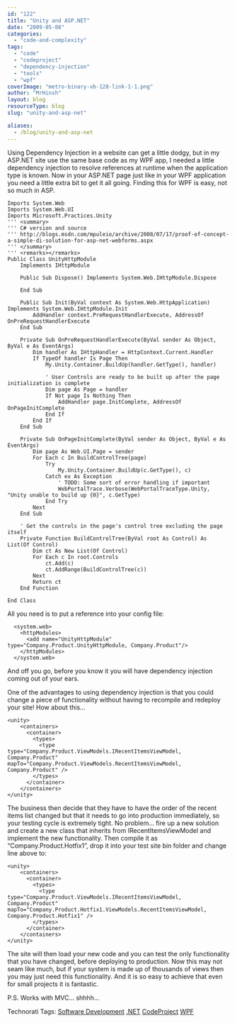 ```yaml
---
id: "122"
title: "Unity and ASP.NET"
date: "2009-05-08"
categories:
  - "code-and-complexity"
tags:
  - "code"
  - "codeproject"
  - "dependency-injection"
  - "tools"
  - "wpf"
coverImage: "metro-binary-vb-128-link-1-1.png"
author: "MrHinsh"
layout: blog
resourceType: blog
slug: "unity-and-asp-net"

aliases:
  - /blog/unity-and-asp-net
---
```


Using Dependency Injection in a website can get a little dodgy, but in my ASP.NET site use the same base code as my WPF app, I needed a little dependency injection to resolve references at runtime when the application type is known. Now in your ASP.NET page just like in your WPF application you need a little extra bit to get it all going. Finding this for WPF is easy, not so much in ASP.

```
Imports System.Web
Imports System.Web.UI
Imports Microsoft.Practices.Unity
''' <summary>
''' C# version and source
''' http://blogs.msdn.com/mpuleio/archive/2008/07/17/proof-of-concept-a-simple-di-solution-for-asp-net-webforms.aspx
''' </summary>
''' <remarks></remarks>
Public Class UnityHttpModule
    Implements IHttpModule

    Public Sub Dispose() Implements System.Web.IHttpModule.Dispose

    End Sub

    Public Sub Init(ByVal context As System.Web.HttpApplication) Implements System.Web.IHttpModule.Init
        AddHandler context.PreRequestHandlerExecute, AddressOf OnPreRequestHandlerExecute
    End Sub

    Private Sub OnPreRequestHandlerExecute(ByVal sender As Object, ByVal e As EventArgs)
        Dim handler As IHttpHandler = HttpContext.Current.Handler
        If TypeOf handler Is Page Then
            My.Unity.Container.BuildUp(handler.GetType(), handler)

            ' User Controls are ready to be built up after the page initialization is complete
            Dim page As Page = handler
            If Not page Is Nothing Then
                AddHandler page.InitComplete, AddressOf OnPageInitComplete
            End If
        End If
    End Sub

    Private Sub OnPageInitComplete(ByVal sender As Object, ByVal e As EventArgs)
        Dim page As Web.UI.Page = sender
        For Each c In BuildControlTree(page)
            Try
                My.Unity.Container.BuildUp(c.GetType(), c)
            Catch ex As Exception
                ' TODO: Some sort of error handling if important
                WebPortalTrace.Verbose(WebPortalTraceType.Unity, "Unity unable to build up {0}", c.GetType)
            End Try
        Next
    End Sub

    ' Get the controls in the page's control tree excluding the page itself
    Private Function BuildControlTree(ByVal root As Control) As List(Of Control)
        Dim ct As New List(Of Control)
        For Each c In root.Controls
            ct.Add(c)
            ct.AddRange(BuildControlTree(c))
        Next
        Return ct
    End Function

End Class
```

All you need is to put a reference into your config file:

```
  <system.web>
    <httpModules>
      <add name="UnityHttpModule" type="Company.Product.UnityHttpModule, Company.Product"/>
    </httpModules>
  </system.web>
```

And off you go, before you know it you will have dependency injection coming out of your ears.

One of the advantages to using dependency injection is that you could change a piece of functionality without having to recompile and redeploy your site! How about this…

```
<unity>
    <containers>
      <container>
        <types>
          <type type="Company.Product.ViewModels.IRecentItemsViewModel, Company.Product" mapTo="Company.Product.ViewModels.RecentItemsViewModel, Company.Product" />
        </types>
      </container>
    </containers>
</unity>
```

The business then decide that they have to have the order of the recent items list changed but that it needs to go into production immediately, so your testing cycle is extremely tight. No problem… fire up a new solution and create a new class that inherits from IRecentItemsViewModel and implement the new functionality. Then compile it as “Company.Product.Hotfix1”, drop it into your test site bin folder and change line above to:

```
<unity>
    <containers>
      <container>
        <types>
          <type type="Company.Product.ViewModels.IRecentItemsViewModel, Company.Product" mapTo="Company.Product.Hotfix1.ViewModels.RecentItemsViewModel, Company.Product.Hotfix1" />
        </types>
      </container>
    </containers>
</unity>
```

The site will then load your new code and you can test the only functionality that you have changed, before deploying to production. Now this may not seam like much, but if your system is made up of thousands of views then you may just need this functionality. And it is so easy to achieve that even for small projects it is fantastic.

P.S. Works with MVC… shhhh…

Technorati Tags: [Software Development](http://technorati.com/tags/Software+Development) [.NET](http://technorati.com/tags/.NET) [CodeProject](http://technorati.com/tags/CodeProject) [WPF](http://technorati.com/tags/WPF)

